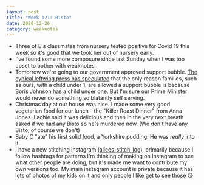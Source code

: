 ```yaml
---
layout: post
title: "Week 121: Bisto"
date: 2020-12-26
category: weaknotes
---
```

* Three of E's classmates from nursery tested positive for Covid 19 this week so it's good that we took her out of nursery early.
* I've found some more composure since last Sunday when I was too upset to bother with weaknotes.
* Tomorrow we're going to our government approved support bubble. [The cynical leftwing press has speculated](https://www.ft.com/content/290c234b-e8e3-4abb-9c71-26ada5a633d9) that the only reason families, such as ours, with a child under 1, are allowed a support bubble is because Boris Johnson has a child under one. But I'm sure our Prime Minister would never do something so blatantly self serving.
* Christmas day at our house was nice. I made some very good vegetarian food for our lunch - the "Killer Roast Dinner" from Anna Jones. Lachie said it was delicious and then in the very next breath asked if we had any Bisto so he's murdered now. (We don't have any Bisto, of course we don't)
* Baby C "ate" his first solid food, a Yorkshire pudding. He was _really_ into it.
* I have a new stitching instagram ([alices_stitch_log](https://www.instagram.com/alices_stitch_log/)), primarily because I follow hashtags for patterns I'm thinking of making on Instagram to see what other people are doing, but it's made me want to contribute my own versions too. My main instagram account is private because it has lots of photos of my kids on it and only people I like get to see those 😘
